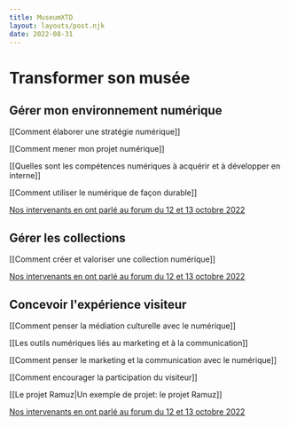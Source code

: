 ```yaml
---
title: MuseumXTD  
layout: layouts/post.njk  
date: 2022-08-31
---
```

# Transformer son musée
## Gérer mon environnement numérique
[[Comment élaborer une stratégie numérique]]

[[Comment mener mon projet numérique]]

[[Quelles sont les compétences numériques à acquérir et à développer en interne]]

[[Comment utiliser le numérique de façon durable]]

[Nos intervenants en ont parlé au forum du 12 et 13 octobre 2022](https://www.youtube.com/channel/UCTZJM5WsXDkH8QgMdACUNyw)

## Gérer les collections
[[Comment créer et valoriser une collection numérique]]

[Nos intervenants en ont parlé au forum du 12 et 13 octobre 2022](https://www.youtube.com/channel/UCTZJM5WsXDkH8QgMdACUNyw)


## Concevoir l'expérience visiteur
[[Comment penser la médiation culturelle avec le numérique]]

[[Les outils numériques liés au marketing et à la communication]]

[[Comment penser le marketing et la communication avec le numérique]]

[[Comment encourager la participation du visiteur]]

[[Le projet Ramuz|Un exemple de projet: le projet Ramuz]]

[Nos intervenants en ont parlé au forum du 12 et 13 octobre 2022](https://www.youtube.com/channel/UCTZJM5WsXDkH8QgMdACUNyw)



